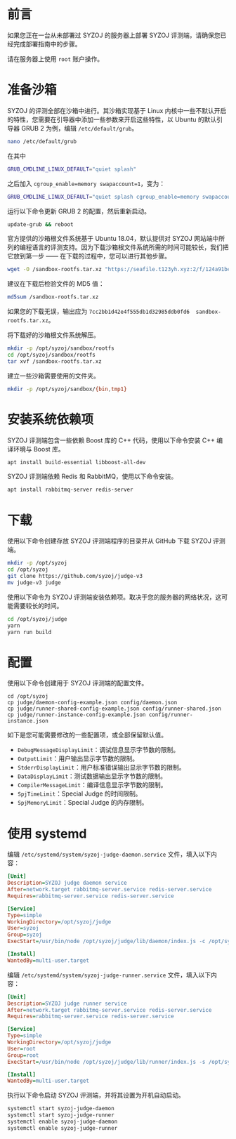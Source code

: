 # 前言
如果您正在一台从未部署过 SYZOJ 的服务器上部署 SYZOJ 评测端，请确保您已经完成部署指南中的步骤。

请在服务器上使用 `root` 账户操作。

# 准备沙箱
SYZOJ 的评测全部在沙箱中进行。其沙箱实现基于 Linux 内核中一些不默认开启的特性，您需要在引导器中添加一些参数来开启这些特性，以 Ubuntu 的默认引导器 GRUB 2 为例，编辑 `/etc/default/grub`。

```bash
nano /etc/default/grub
```

在其中

```bash
GRUB_CMDLINE_LINUX_DEFAULT="quiet splash"
```

之后加入 `cgroup_enable=memory swapaccount=1`，变为：

```bash
GRUB_CMDLINE_LINUX_DEFAULT="quiet splash cgroup_enable=memory swapaccount=1"
```

运行以下命令更新 GRUB 2 的配置，然后重新启动。

```bash
update-grub && reboot
```

官方提供的沙箱根文件系统基于 Ubuntu 18.04，默认提供对 SYZOJ 网站端中所列的编程语言的评测支持。因为下载沙箱根文件系统所需的时间可能较长，我们把它放到第一步 —— 在下载的过程中，您可以进行其他步骤。

```bash
wget -O /sandbox-rootfs.tar.xz "https://seafile.t123yh.xyz:2/f/124a91be48ad41b98668/?dl=1"
```

建议在下载后检验文件的 MD5 值：

```bash
md5sum /sandbox-rootfs.tar.xz
```

如果您的下载无误，输出应为 `7cc2bb1d42e4f555db1d32985ddb0fd6  sandbox-rootfs.tar.xz`。

将下载好的沙箱根文件系统解压。

```bash
mkdir -p /opt/syzoj/sandbox/rootfs
cd /opt/syzoj/sandbox/rootfs
tar xvf /sandbox-rootfs.tar.xz
```

建立一些沙箱需要使用的文件夹。

```bash
mkdir -p /opt/syzoj/sandbox/{bin,tmp1}
```

# 安装系统依赖项
SYZOJ 评测端包含一些依赖 Boost 库的 C++ 代码，使用以下命令安装 C++ 编译环境与 Boost 库。

```bash
apt install build-essential libboost-all-dev
```

SYZOJ 评测端依赖 Redis 和 RabbitMQ，使用以下命令安装。

```bash
apt install rabbitmq-server redis-server
```

# 下载
使用以下命令创建存放 SYZOJ 评测端程序的目录并从 GitHub 下载 SYZOJ 评测端。

```bash
mkdir -p /opt/syzoj
cd /opt/syzoj
git clone https://github.com/syzoj/judge-v3
mv judge-v3 judge
```

使用以下命令为 SYZOJ 评测端安装依赖项。取决于您的服务器的网络状况，这可能需要较长的时间。

```bash
cd /opt/syzoj/judge
yarn
yarn run build
```

# 配置
使用以下命令创建用于 SYZOJ 评测端的配置文件。

```
cd /opt/syzoj
cp judge/daemon-config-example.json config/daemon.json
cp judge/runner-shared-config-example.json config/runner-shared.json
cp judge/runner-instance-config-example.json config/runner-instance.json
```

如下是您可能需要修改的一些配置项，或全部保留默认值。

* `DebugMessageDisplayLimit`：调试信息显示字节数的限制。
* `OutputLimit`：用户输出显示字节数的限制。
* `StderrDisplayLimit`：用户标准错误输出显示字节数的限制。
* `DataDisplayLimit`：测试数据输出显示字节数的限制。
* `CompilerMessageLimit`：编译信息显示字节数的限制。
* `SpjTimeLimit`：Special Judge 的时间限制。
* `SpjMemoryLimit`：Special Judge 的内存限制。

# 使用 systemd
编辑 `/etc/systemd/system/syzoj-judge-daemon.service` 文件，填入以下内容：

```ini
[Unit]
Description=SYZOJ judge daemon service
After=network.target rabbitmq-server.service redis-server.service
Requires=rabbitmq-server.service redis-server.service

[Service]
Type=simple
WorkingDirectory=/opt/syzoj/judge
User=syzoj
Group=syzoj
ExecStart=/usr/bin/node /opt/syzoj/judge/lib/daemon/index.js -c /opt/syzoj/config/daemon.json

[Install]
WantedBy=multi-user.target
```

编辑 `/etc/systemd/system/syzoj-judge-runner.service` 文件，填入以下内容：

```ini
[Unit]
Description=SYZOJ judge runner service
After=network.target rabbitmq-server.service redis-server.service
Requires=rabbitmq-server.service redis-server.service

[Service]
Type=simple
WorkingDirectory=/opt/syzoj/judge
User=root
Group=root
ExecStart=/usr/bin/node /opt/syzoj/judge/lib/runner/index.js -s /opt/syzoj/config/runner-shared.json -i /opt/syzoj/config/runner-instance.json

[Install]
WantedBy=multi-user.target
```

执行以下命令启动 SYZOJ 评测端，并将其设置为开机自动启动。

```bash
systemctl start syzoj-judge-daemon
systemctl start syzoj-judge-runner
systemctl enable syzoj-judge-daemon
systemctl enable syzoj-judge-runner
```